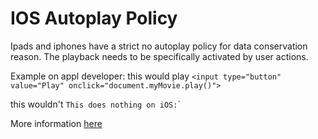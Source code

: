 # IOS Autoplay Policy

Ipads and iphones have a strict no autoplay policy for data conservation reason. The playback needs to be specifically activated by user actions.

Example on appl developer: this would play `<input type="button" value="Play" onclick="document.myMovie.play()">`

this wouldn't `This does nothing on iOS:`\`

More information [here](https://developer.apple.com/library/archive/documentation/AudioVideo/Conceptual/Using_HTML5_Audio_Video/Device-SpecificConsiderations/Device-SpecificConsiderations.html#//apple_ref/doc/uid/TP40009523-CH5-SW4)


